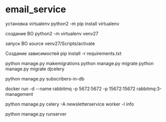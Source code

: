 # email_service


установка virtualenv
python2 -m pip install virtualenv

создание ВО
python2 -m virtualenv venv27

запуск ВО
source venv27/Scripts/activate


Создание зависимостей
pip install -r requirements.txt

python manage.py makemigrations
python manage.py migrate
python manage.py migrate djcelery

python manage.py subscribers-in-db

docker run -d --name rabbitmq -p 5672:5672 -p 15672:15672 rabbitmq:3-management

python manage.py celery -A newsletterservice worker -l info

python manage.py runserver

